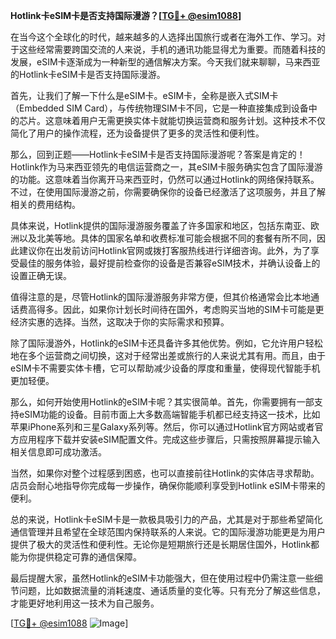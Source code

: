 **Hotlink卡eSIM卡是否支持国际漫游？[[TG💪+ @esim1088](https://t.me/s/esim1088)]**

在当今这个全球化的时代，越来越多的人选择出国旅行或者在海外工作、学习。对于这些经常需要跨国交流的人来说，手机的通讯功能显得尤为重要。而随着科技的发展，eSIM卡逐渐成为一种新型的通信解决方案。今天我们就来聊聊，马来西亚的Hotlink卡eSIM卡是否支持国际漫游。

首先，让我们了解一下什么是eSIM卡。eSIM卡，全称是嵌入式SIM卡（Embedded SIM Card），与传统物理SIM卡不同，它是一种直接集成到设备中的芯片。这意味着用户无需更换实体卡就能切换运营商和服务计划。这种技术不仅简化了用户的操作流程，还为设备提供了更多的灵活性和便利性。

那么，回到正题——Hotlink卡eSIM卡是否支持国际漫游呢？答案是肯定的！Hotlink作为马来西亚领先的电信运营商之一，其eSIM卡服务确实包含了国际漫游的功能。这意味着当你离开马来西亚时，仍然可以通过Hotlink的网络保持联系。不过，在使用国际漫游之前，你需要确保你的设备已经激活了这项服务，并且了解相关的费用结构。

具体来说，Hotlink提供的国际漫游服务覆盖了许多国家和地区，包括东南亚、欧洲以及北美等地。具体的国家名单和收费标准可能会根据不同的套餐有所不同，因此建议你在出发前访问Hotlink官网或拨打客服热线进行详细咨询。此外，为了享受最佳的服务体验，最好提前检查你的设备是否兼容eSIM技术，并确认设备上的设置正确无误。

值得注意的是，尽管Hotlink的国际漫游服务非常方便，但其价格通常会比本地通话费高得多。因此，如果你计划长时间待在国外，考虑购买当地的SIM卡可能是更经济实惠的选择。当然，这取决于你的实际需求和预算。

除了国际漫游外，Hotlink的eSIM卡还具备许多其他优势。例如，它允许用户轻松地在多个运营商之间切换，这对于经常出差或旅行的人来说尤其有用。而且，由于eSIM卡不需要实体卡槽，它可以帮助减少设备的厚度和重量，使得现代智能手机更加轻便。

那么，如何开始使用Hotlink的eSIM卡呢？其实很简单。首先，你需要拥有一部支持eSIM功能的设备。目前市面上大多数高端智能手机都已经支持这一技术，比如苹果iPhone系列和三星Galaxy系列等。然后，你可以通过Hotlink官方网站或者官方应用程序下载并安装eSIM配置文件。完成这些步骤后，只需按照屏幕提示输入相关信息即可成功激活。

当然，如果你对整个过程感到困惑，也可以直接前往Hotlink的实体店寻求帮助。店员会耐心地指导你完成每一步操作，确保你能顺利享受到Hotlink eSIM卡带来的便利。

总的来说，Hotlink卡eSIM卡是一款极具吸引力的产品，尤其是对于那些希望简化通信管理并且希望在全球范围内保持联系的人来说。它的国际漫游功能更是为用户提供了极大的灵活性和便利性。无论你是短期旅行还是长期居住国外，Hotlink都能为你提供稳定可靠的通信保障。

最后提醒大家，虽然Hotlink的eSIM卡功能强大，但在使用过程中仍需注意一些细节问题，比如数据流量的消耗速度、通话质量的变化等。只有充分了解这些信息，才能更好地利用这一技术为自己服务。

[[TG💪+ @esim1088](https://t.me/s/esim1088) ![Image](https://i.postimg.cc/4NQfJmqS/Snipaste-2025-05-13-00-14-12.png)]